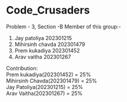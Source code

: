 # Code_Crusaders
Problem - 3, Section -B 
Member of this group:-
1. Jay patoliya     202301215
2. Mihirsinh chavda 202301479
3. Prem kukadiya    202301452
4. Arav vaitha      202301267

Contribution: <br>
Prem kukadiya(202301452) = 25%<br>
Mihirsinh Chavda(202301479) = 25%<br>
Jay Patoliya(202301215) = 25%<br>
Arav Vaitha(202301267) = 25%